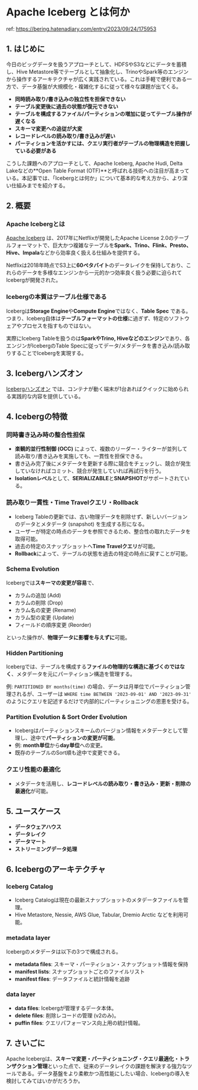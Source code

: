 # Apache Iceberg とは何か

ref: <https://bering.hatenadiary.com/entry/2023/09/24/175953>

## 1. はじめに

今日のビッグデータを扱うアプローチとして、HDFSやS3などにデータを蓄積し、Hive Metastore等でテーブルとして抽象化し、TrinoやSpark等のエンジンから操作するアーキテクチャが広く実践されている。これは手軽で便利である一方で、データ基盤が大規模化・複雑化するに従って様々な課題が出てくる。

- **同時読み取り/書き込みの独立性を担保できない**
- **テーブル変更後に過去の状態が復元できない**
- **テーブルを構成するファイル/パーティションの増加に従ってテーブル操作が遅くなる**
- **スキーマ変更への追従が大変**
- **レコードレベルの読み取り/書き込みが遅い**
- **パーティションを活かすには、クエリ実行者がテーブルの物理構造を把握している必要がある**

こうした課題へのアプローチとして、Apache Iceberg, Apache Hudi, Delta Lakeなどの**Open Table Format (OTF)**と呼ばれる技術への注目が高まっている。本記事では、「Icebergとは何か」について基本的な考え方から、より深い仕組みまでを紹介する。

## 2. 概要

### Apache Icebergとは

[Apache Iceberg](https://iceberg.apache.org/) は、2017年にNetflixが開発したApache License 2.0のテーブルフォーマットで、巨大かつ複雑なテーブルを**Spark、Trino、Flink、Presto、Hive、Impala**などから効率良く扱える仕組みを提供する。

Netflixは2018年時点でS3上に**60ペタバイト**のデータレイクを保持しており、これらのデータを多様なエンジンから一元的かつ効率良く扱う必要に迫られてIcebergが開発された。

### Icebergの本質はテーブル仕様である

Icebergは**Storage Engine**や**Compute Engine**ではなく、**Table Spec** である。つまり、Iceberg自体は**テーブルフォーマットの仕様**に過ぎず、特定のソフトウェアやプロセスを指すものではない。

実際にIceberg Tableを扱うのは**SparkやTrino, Hiveなどのエンジン**であり、各エンジンがIcebergのTable Specに従ってデータ/メタデータを書き込み/読み取りすることでIcebergを実現する。

## 3. Icebergハンズオン

[Icebergハンズオン](https://github.com/lawofcycles/apache-iceberg-101-ja) では、コンテナが動く端末が1台あればクイックに始められる実践的な内容を提供している。

## 4. Icebergの特徴

### 同時書き込み時の整合性担保

- **楽観的並行性制御 (OCC)** によって、複数のリーダー・ライターが並列して読み取り/書き込みを実施しても、一貫性を担保できる。
- 書き込み完了後にメタデータを更新する際に競合をチェックし、競合が発生していなければコミット、競合が発生していれば再試行を行う。
- **Isolationレベル**として、**SERIALIZABLE**と**SNAPSHOT**がサポートされている。

### 読み取り一貫性・Time Travelクエリ・Rollback

- Iceberg Tableの更新では、古い物理データを削除せず、新しいバージョンのデータとメタデータ (snapshot) を生成する形になる。
- ユーザーが特定の時点のデータを参照できるため、整合性の取れたデータを取得可能。
- 過去の特定のスナップショットへ**Time Travelクエリ**が可能。
- **Rollback**によって、テーブルの状態を過去の特定の時点に戻すことが可能。

### Schema Evolution

Icebergでは**スキーマの変更が容易**で、

- カラムの追加 (Add)
- カラムの削除 (Drop)
- カラム名の変更 (Rename)
- カラム型の変更 (Update)
- フィールドの順序変更 (Reorder)

といった操作が、**物理データに影響を与えずに**可能。

### Hidden Partitioning

Icebergでは、テーブルを構成する**ファイルの物理的な構造に基づくのではなく**、メタデータを元にパーティション構造を管理する。

例: `PARTITIONED BY months(time)` の場合、データは月単位でパーティション管理されるが、ユーザーは `WHERE time BETWEEN '2023-09-01' AND '2023-09-31'` のようにクエリを記述するだけで内部的にパーティショニングの恩恵を受ける。

### Partition Evolution & Sort Order Evolution

- Icebergはパーティションスキームのバージョン情報をメタデータとして管理し、途中で**パーティションの変更が可能**。
- 例: **month単位**から**day単位**への変更。
- 既存のテーブルのSort順も途中で変更できる。

### クエリ性能の最適化

- メタデータを活用し、**レコードレベルの読み取り・書き込み・更新・削除の最適化**が可能。

## 5. ユースケース

- **データウェアハウス**
- **データレイク**
- **データマート**
- **ストリーミングデータ処理**

## 6. Icebergのアーキテクチャ

### Iceberg Catalog

- Iceberg Catalogは現在の最新スナップショットのメタデータファイルを管理。
- Hive Metastore, Nessie, AWS Glue, Tabular, Dremio Arctic などを利用可能。

### metadata layer

Icebergのメタデータは以下の3つで構成される。

- **metadata files**: スキーマ・パーティション・スナップショット情報を保持
- **manifest lists**: スナップショットごとのファイルリスト
- **manifest files**: データファイルと統計情報を追跡

### data layer

- **data files**: Icebergが管理するデータ本体。
- **delete files**: 削除レコードの管理 (v2のみ)。
- **puffin files**: クエリパフォーマンス向上用の統計情報。

## 7. さいごに

Apache Icebergは、**スキーマ変更・パーティショニング・クエリ最適化・トランザクション管理**といった点で、従来のデータレイクの課題を解決する強力なツールである。データ基盤をより柔軟かつ高性能にしたい場合、Icebergの導入を検討してみてはいかがだろうか。
